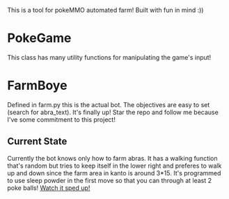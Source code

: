 This is a tool for pokeMMO automated farm! Built with fun in mind :))

# PokeGame
This class has many utility functions for manipulating the game's input!

# FarmBoye
Defined in farm.py this is the actual bot. The objectives are easy to set (search for abra_text).
It's finally up! Star the repo and follow me because I've some commitment to this project!

## Current State
Currently the bot knows only how to farm abras. 
It has a walking function that's random but tries to keep itself in the lower right and preferes to walk up and down since the farm area in kanto is around 3*15.
It's programmed to use sleep powder in the first move so that you can through at least 2 poke balls!
[Watch it sped up!](pokemmo8x.mp4)